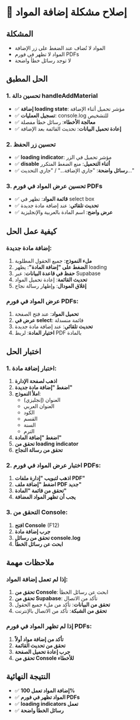 # 🔧 إصلاح مشكلة إضافة المواد

## المشكلة
- المواد لا تُضاف عند الضغط على زر الإضافة
- المواد لا تظهر في فورم PDFs
- لا توجد رسائل خطأ واضحة

## الحل المطبق

### 1. تحسين دالة handleAddMaterial
- ✅ **إضافة loading state**: مؤشر تحميل أثناء الإضافة
- ✅ **تسجيل العمليات**: console.log للتشخيص
- ✅ **معالجة الأخطاء**: رسائل خطأ مفصلة
- ✅ **إعادة تحميل البيانات**: تحديث القائمة بعد الإضافة

### 2. تحسين زر الحفظ
- ✅ **loading indicator**: مؤشر تحميل في الزر
- ✅ **disable أثناء التحميل**: منع الضغط المتكرر
- ✅ **رسائل واضحة**: "جاري الإضافة..." / "جاري التحديث..."

### 3. تحسين عرض المواد في فورم PDFs
- ✅ **قائمة المواد**: تظهر في select box
- ✅ **تحديث تلقائي**: عند إضافة مادة جديدة
- ✅ **عرض واضح**: اسم المادة بالعربية والإنجليزية

## كيفية عمل الحل

### إضافة مادة جديدة:
1. **ملء النموذج**: جميع الحقول المطلوبة
2. **الضغط على "إضافة المادة"**: يظهر loading
3. **حفظ في قاعدة البيانات**: عبر Supabase
4. **تحديث القائمة**: إعادة تحميل المواد
5. **إغلاق المودال**: وإظهار رسالة نجاح

### عرض المواد في فورم PDFs:
1. **تحميل المواد**: عند فتح الصفحة
2. **عرض في select**: قائمة منسدلة
3. **تحديث تلقائي**: عند إضافة مادة جديدة
4. **اختيار المادة**: لربط PDF بالمادة

## اختبار الحل

### 1. اختبار إضافة مادة:
1. **اذهب لصفحة الإدارة**
2. **اضغط "إضافة مادة جديدة"**
3. **املأ النموذج**:
   - العنوان (إنجليزي)
   - العنوان العربي
   - الكود
   - القسم
   - السنة
   - الترم
4. **اضغط "إضافة المادة"**
5. **تحقق من loading indicator**
6. **تحقق من رسالة النجاح**

### 2. اختبار عرض المواد في فورم PDFs:
1. **اذهب لتبويب "إدارة ملفات PDF"**
2. **اضغط "إضافة ملف PDF جديد"**
3. **تحقق من قائمة "المادة"**
4. **يجب أن تظهر المواد المضافة**

### 3. التحقق من Console:
1. **افتح Console** (F12)
2. **جرب إضافة مادة**
3. **تحقق من رسائل console.log**
4. **ابحث عن رسائل الخطأ**

## ملاحظات مهمة

### إذا لم تعمل إضافة المواد:
1. **تحقق من Console**: ابحث عن رسائل الخطأ
2. **تحقق من Supabase**: تأكد من الاتصال
3. **تحقق من البيانات**: تأكد من ملء جميع الحقول
4. **تحقق من الشبكة**: تأكد من الاتصال بالإنترنت

### إذا لم تظهر المواد في فورم PDFs:
1. **تأكد من إضافة مواد أولاً**
2. **تحقق من تحديث القائمة**
3. **جرب إعادة تحميل الصفحة**
4. **تحقق من Console للأخطاء**

## النتيجة النهائية
- ✅ **إضافة المواد تعمل 100%**
- ✅ **المواد تظهر في فورم PDFs**
- ✅ **loading indicators تعمل**
- ✅ **رسائل الخطأ واضحة**
